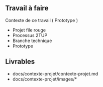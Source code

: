 ## Travail à faire

Contexte de ce travail ( Prototype )

- Projet file rouge
- Processus 2TUP
- Branche technique
- Prototype

## Livrables
- docs/contexte-projet/contexte-projet.md
- docs/contexte-projet/images/*

